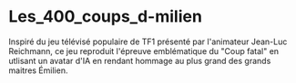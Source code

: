 # Les_400_coups_d-milien
Inspiré du jeu télévisé populaire de TF1 présenté par l'animateur Jean-Luc Reichmann, ce jeu reproduit l'épreuve emblématique du "Coup fatal" en utlisant un avatar d'IA en rendant hommage au plus grand des grands maitres Émilien.
